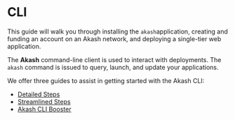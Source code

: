 # CLI

This guide will walk you through installing the `akash`application, creating and funding an account on an Akash network, and deploying a single-tier web application.

The **Akash** command-line client is used to interact with deployments. The `akash` command is issued to query, launch, and update your applications.

We offer three guides to assist in getting started with the Akash CLI:

* [Detailed Steps](../../other-resources/experimental/mainnet3-legacy-docs/detailed-steps/)
* [Streamlined Steps](streamlined-steps/)
* [Akash CLI Booster](akash-cli-booster/)

